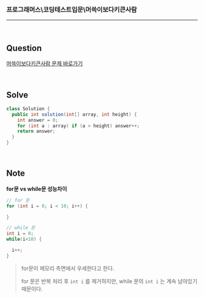 ### 프로그래머스\코딩테스트입문\머쓱이보다키큰사람

---

<br/>

## Question

[머쓱이보다키큰사람 문제 바로가기](https://school.programmers.co.kr/learn/courses/30/lessons/120585)

<br/>

## Solve

```java
class Solution {
  public int solution(int[] array, int height) {
    int answer = 0;
    for (int a : array) if (a > height) answer++;
    return answer;
  }
}
```

<br/>

## Note

**for문 vs while문 성능차이**

```java
// for 문
for (int i = 0; i < 10; i++) {

}

// while 문
int i = 0;
while(i<10) {

  i++;
}
```

> for문이 메모리 측면에서 우세한다고 한다.
>
> for 문은 반복 처리 후 `int i` 를 제거하지만, while 문의 `int i` 는 계속 남아있기 때문이다.
